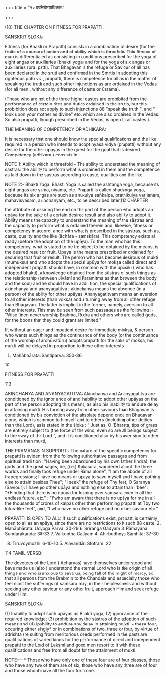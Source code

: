 +++
title = "१० प्रपत्तियोग्याधिकारः"

+++

(10) THE CHAPTER ON FITNESS FOR PRAPATTI. 

SANSKRIT SLOKA: 

Fitness (for Bhakti or Prapatti) consists in a combination of desire (for the fruits of a course of action and of ability which is threefold. This fitness of man is differentiated as consisting in conditions prescribed for the yoga of eight angas or auxiliaries (bhakti yoga) and for the yoga of six angas or auxiliaries (pra. patti). That Bhagavan is the refuge or Saviour of all has been declared in the sruti and confirmed in the Smr̥tis In adopting this righteous path viz., prapatti, there is competence for all as in the matter of speaking the truth and such other injunctions as are ordained in the Vedas (for all men , without any difference of caste or ūsrama). 

(Those who are not of the three higher castes are probibited from the performance of certain rites and duties ordained in the srutis, but this probibition does not apply to such injunctions 88 "speak the truth ", and " look upon your mother as divine" eto. which are also ordained in the Vedas. So also prapatti, though prescribed in the Vedas, is open to all castes ). 

THE MEANING OF COMPETENCY OR ADHIKARA: 

It is necessary that one should know the special qualifications and the like required in a person who intends to adopt nyasa vidya (prapatti) without any desire for the other upāyas in the quest for the goal that is desired. Competency (adhikara ) consists in 

NOTE 1: Ability which is threefold - The ability to understand the meaning of sastras: the ability to perform what is ordained in them and the competence as laid down in the sastras according to caste, qualities and the like. 

NOTE 2:- Bhakti Yoga: Bhakti Yoga is called the ashtanga yoga, because its eight angas are yama, niyama, etc. Praparti is called shadanga yoga, because its six angas are such as anukulya saṅkalpa, prathikulya var ianam, mahavisvasam, akinchanyam, etc., to be described later,112 CHAPTER 

the attribute of desiring the end on the part of the person who adopts an upāya for the sake of a certain desired result and also ability to adopt it. Ability means the capacity to understand the meaning of the sāstras and the capacity to perform what is ordained therein and, likewise, fitness or competency in accord. ance with what is prescribed in the sāstras, such as, caste, quality and the like (āchāra - samskāra). This competency exists al ready (before the adoption of the upāya). To the man who has this competency, what is stated to be th: object to be obtained by the means, is the desired result or fruit. Upaya is the means prescribed or ordained for securing that fruit or result. The person who has become desirous of mukti (mumukṣu) and who adopts the special upūya for mokṣa called direct and independent prapatti should have, in common with the upāsıkı ( who has adopted bhakti), a knowledge obtained from the süstras of such things as the relationship (between Jivātnī and Paramitma as that between the body and the soul) and he should have in addi. tion, the special qualifications of akinchanya and ananyagatitva ; ākinchanya means the absence (in a person) of the ability for other upāyas. Ananyagatitvam means an aversion to all other interests (than vokṣa) and a turning away from all other refuge than Bhagavan. The latter is implicit in the former, namely, aversion to all other interests. This may be seen from such passages as the following :-"Wise 'inen never worship Brahma, Rudra and others who are called gods, for the boons that they could grant are limited." 

If, without an eager and impatient desire for immediate miokṣa, & person who wants euch things as the continuance of the body (or the continuance of the worship of archūvatūru) adopts prapatti for the sake of mokṣa, his mukti will be delayed in proportion to these other interests, 

1. Mahābhārata: Santiparva: 350-36 

10 

FITNESS FOR PRAPATTI 

113 

ĀKINCHANYA AND ANANYAGATITVA: Ākinchanya and Ananyagatitva are conditioned by the ignor ance of and inability to adopt other upāyas on the part of the person adopting this means, as also his inability to endure delay in attaining mukti. His turning away from other saviours than Bhagavan is conditioned by bis conviction of the absolate depend ence on Bhagavan alone, which is common to himself and to others (including other deities than the Lord), as is stated in the śloka : “ Just as, O 'Bharata, tips of grass are entirely subject to (the force of the wind, even so are all beings subject to the sway of the Lord ", and it is conditioned also by his aver sion to other interests than mukti, 

THE PRAMANAS IN SUPPORT : The nature of the specific competency for prapatti is evident from the following authoritative passages and from spiritual tradi tion : "Having been abandoned by his own father (Indra), the gods and the great sages, be, (i.e.) Kakasura, wandered about the three worlds and finally took refuge under Rāma alone", "I am the abode of all trapegressions; I have no means or upāya to save myself and I have pothing else to attain besides Thee"; "I seek" the refuge of Thy feet, O Saranya (Saviour): I have po other upāya and nothing else to attain than I'bee": "\*Finding that there is no npüya for leaping over samsara even in all the endless future, etc." : "I'who am aware that there is no upāya for me in all the thousands of crores of kalpas other than performing prapatti at Tby two lotus-like feet", and, “I who have no other refuge and no other saviour etc." 

PRAPATTI IS OPEN TO ALL: If such qualifications exist, prapatti is certainly open to all as an upāya, since there are no restrictions to it such 88 caste. 2. Mahābhārata: Udyoga Parva: 30-29 6. Sriraṅga Gadyam 3. Rāmayana: Sundarakanda: 38-33 7. Vaikuṇṭha Gadyam 4. Ahirbudhnya Saṁhitā: 37-30 

8. Tiruvoymozhi: 6-10-10 5. Aḷavandār: Stotram: 22 

114 TAMIL VERSB: 

The devotees of the Lord ( Acharyas) have themselves under stood and bave made us (also ) understond the eternal Lord who is the origin of all things and who is anxious to save us, being fall of the might of mercy, so that all persons from the Brabmin to the Chandala and especially those who feel niost the sufferings of saṁsāra may, in their helplessness and without seeking any other saviour or any other fruit, approach Him and seek refuge under Him. 

SANSKRIT SLOKA: 

(1) Inability to adopt such upāyas as Bhakti yoga, (2) ignor ance of the required knowledge; (3) prohibition by the sāstras of the adoption of such means and (4) ipability to endure any delay in attaining mukti :- these four, occuring either singly\* or in combinations of two, three or four, by virtue of adrishta (re sulting from meritorious deeds performed in the past) are qualifications of varied kinds for the performance of direct and independent prapatti to the Lord of Lakṣmī and good men resort to it with these qualifications and free from all doubt for the attainment of mukti. 

NOTE:— \* Those who have only one of these four are of four classes, those who have any two of them are of six, those who have any three are of four and those whonbinave all the four form one. 
